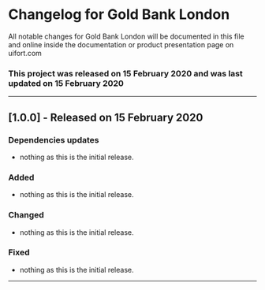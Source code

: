 # Changelog for Gold Bank London

All notable changes for Gold Bank London will be documented in this file and online inside the documentation or product presentation page on uifort.com

### This project was released on 15 February 2020 and was last updated on 15 February 2020

----------------------------------------------

## [1.0.0] - Released on 15 February 2020

### Dependencies updates
- nothing as this is the initial release.
### Added
- nothing as this is the initial release.
### Changed
- nothing as this is the initial release.
### Fixed
- nothing as this is the initial release.
----------------------------------------------
